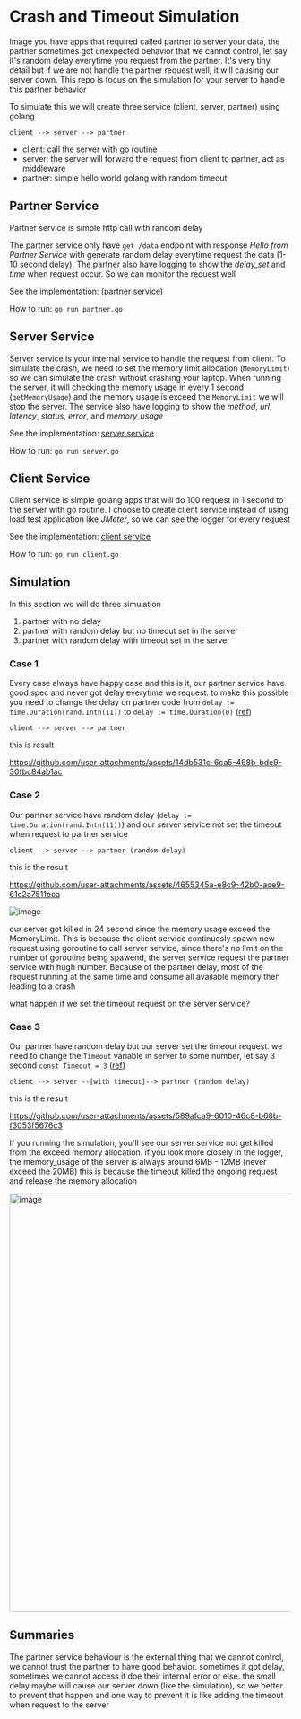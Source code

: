 # Crash and Timeout Simulation

Image you have apps that required called partner to server your data, the partner sometimes got unexpected behavior that we cannot control,
let say it's random delay everytime you request from the partner. It's very tiny detail but if we are not handle the partner request well, it will causing our server down.
This repo is focus on the simulation for your server to handle this partner behavior

To simulate this we will create three service (client, server, partner) using golang

```
client --> server --> partner
```

- client: call the server with go routine
- server: the server will forward the request from client to partner, act as middleware
- partner: simple hello world golang with random timeout

## Partner Service
Partner service is simple http call with random delay

The partner service only have `get /data` endpoint with response _Hello from Partner Service_
with generate random delay everytime request the data (1-10 second delay).
The partner also have logging to show the _delay_set_ and _time_ when request occur. So we can monitor the request well

See the implementation: ([partner service](https://github.com/ibrohhm/crash_and_timeout_simulation/blob/master/partner/partner.go))

How to run: `go run partner.go`

## Server Service
Server service is your internal service to handle the request from client. 
To simulate the crash, we need to set the memory limit allocation (`MemoryLimit`) so we can simulate the crash without crashing your laptop.
When running the server, it will checking the memory usage in every 1 second (`getMemoryUsage`) and the memory usage is exceed the `MemoryLimit` we will stop the server.
The service also have logging to show the _method_, _url_, _latency_, _status_, _error_, and _memory_usage_

See the implementation: [server service](https://github.com/ibrohhm/crash_and_timeout_simulation/blob/master/server/server.go)

How to run: `go run server.go`

## Client Service
Client service is simple golang apps that will do 100 request in 1 second to the server with go routine. I choose to create client service instead of using load test application like _JMeter_, so we can see the logger for every request

See the implementation: [client service](https://github.com/ibrohhm/crash_and_timeout_simulation/blob/master/client/client.go)

How to run: `go run client.go`

## Simulation
In this section we will do three simulation
1. partner with no delay
2. partner with random delay but no timeout set in the server
3. partner with random delay with timeout set in the server

### Case 1
Every case always have happy case and this is it, our partner service have good spec and never got delay everytime we request.
to make this possible you need to change the delay on partner code from `delay := time.Duration(rand.Intn(11))` to `delay := time.Duration(0)` ([ref](https://github.com/ibrohhm/crash_and_timeout_simulation/blob/master/partner/partner.go#L14))

```
client --> server --> partner
```

this is result

https://github.com/user-attachments/assets/14db531c-6ca5-468b-bde9-30fbc84ab1ac

### Case 2
Our partner service have random delay (`delay := time.Duration(rand.Intn(11))`) and our server service not set the timeout when request to partner service

```
client --> server --> partner (random delay)
```

this is the result

https://github.com/user-attachments/assets/4655345a-e8c9-42b0-ace9-61c2a7511eca

![image](https://github.com/user-attachments/assets/bdb8fae1-bf18-421d-af55-cc16a6bad7e8)

our server got killed in 24 second since the memory usage exceed the MemoryLimit.
This is because the client service continuosly spawn new request using goroutine to call server service, since there's no limit on the number of goroutine being spawend,
the server service request the partner service with hugh number. Because of the partner delay, most of the request running at the same time and consume all available memory then leading to a crash

what happen if we set the timeout request on the server service?

### Case 3
Our partner have random delay but our server set the timeout request.
we need to change the `Timeout` variable in server to some number, let say 3 second `const Timeout = 3` ([ref](https://github.com/ibrohhm/crash_and_timeout_simulation/blob/master/server/server.go#L16))

```
client --> server --[with timeout]--> partner (random delay)
```

this is the result

https://github.com/user-attachments/assets/589afca9-6010-46c8-b68b-f3053f5676c3

If you running the simulation, you'll see our server service not get killed from the exceed memory allocation.
if you look more closely in the logger, the memory_usage of the server is always around 6MB - 12MB (never exceed the 20MB)
this is because the timeout killed the ongoing request and release the memory allocation

<img width="745" alt="image" src="https://github.com/user-attachments/assets/b3e0877f-03ba-4041-b751-7d5cc8df8cfd">

## Summaries
The partner service behaviour is the external thing that we cannot control, we cannot trust the partner to have good behavior.
sometimes it got delay, sometimes we cannot access it doe their internal error or else. the small delay maybe will cause our server down (like the simulation),
so we better to prevent that happen and one way to prevent it is like adding the timeout when request to the server



